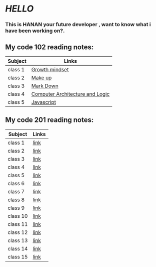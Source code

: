 # *HELLO*
### This is HANAN your future developer , want to know what i have been working on?.



## **My code 102 reading notes**:

| Subject           |  Links                                                                               |
|-----------------  |--------------------------------------------------------------------------------------|
| class 1           | [Growth mindset](https://hananalmomani.github.io/Growth-mindset/)                    |
| class 2           | [Make up](https://hananalmomani.github.io/MakeUp/)                                   | 
| class 3           | [Mark Down](https://hananalmomani.github.io/MarkDown/)                               | 
| class 4           | [ Computer Architecture and Logic](https://hananalmomani.github.io/Reading-Notes/cal)|
| class 5           | [Javascript](https://hananalmomani.github.io/Reading-Notes/Java)                     |



## **My code 201 reading notes**:

| Subject        |  Links                                                                                |
|----------------|---------------------------------------------------------------------------------------|
| class 1        | [link](https://hananalmomani.github.io/Reading-Notes/reading-note201/class1)          |
| class 2        | [link](https://hananalmomani.github.io/Reading-Notes/reading-note201/class2)          |
| class 3        | [link](https://hananalmomani.github.io/Reading-Notes/reading-note201/class3)          |
| class 4        | [link](https://hananalmomani.github.io/Reading-Notes/reading-note201/class4)          |
| class 5        | [link](https://hananalmomani.github.io/Reading-Notes/reading-note201/class5)          |
| class 6        | [link](https://hananalmomani.github.io/Reading-Notes/reading-note201/class6)          |
| class 7        | [link](https://hananalmomani.github.io/Reading-Notes/reading-note201/class7)          |
| class 8        | [link](https://hananalmomani.github.io/Reading-Notes/reading-note201/class8)          |
| class 9        | [link](https://hananalmomani.github.io/Reading-Notes/reading-note201/class9)          |
| class 10       | [link](https://hananalmomani.github.io/Reading-Notes/reading-note201/class10)         |
| class 11       | [link](https://hananalmomani.github.io/Reading-Notes/reading-note201/class11)         |
| class 12       | [link](https://hananalmomani.github.io/Reading-Notes/reading-note201/class12)         |
| class 13       | [link](https://hananalmomani.github.io/Reading-Notes/reading-note201/class13)         |
| class 14       | [link](https://hananalmomani.github.io/Reading-Notes/reading-note201/class14)         |
| class 15       | [link](https://hananalmomani.github.io/Reading-Notes/reading-note201/class15)         |
